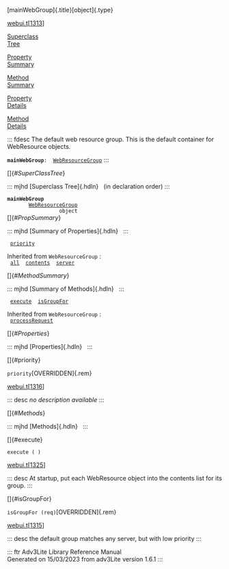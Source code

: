 [mainWebGroup]{.title}[object]{.type}

[webui.t](../file/webui.t.html)\[[1313](../source/webui.t.html#1313)\]

[Superclass\
Tree](#_SuperClassTree_)

[Property\
Summary](#_PropSummary_)

[Method\
Summary](#_MethodSummary_)

[Property\
Details](#_Properties_)

[Method\
Details](#_Methods_)

::: fdesc
The default web resource group. This is the default container for
WebResource objects.

**`mainWebGroup`**` :   `[`WebResourceGroup`](../object/WebResourceGroup.html)
:::

[]{#_SuperClassTree_}

::: mjhd
[Superclass Tree]{.hdln}   (in declaration order)
:::

**`mainWebGroup`**\
`         `[`WebResourceGroup`](../object/WebResourceGroup.html)\
`                 object`\
[]{#_PropSummary_}

::: mjhd
[Summary of Properties]{.hdln}  
:::

` `[`priority`](#priority)`  `

Inherited from `WebResourceGroup` :\
` `[`all`](../object/WebResourceGroup.html#all)`  `[`contents`](../object/WebResourceGroup.html#contents)`  `[`server`](../object/WebResourceGroup.html#server)`  `

[]{#_MethodSummary_}

::: mjhd
[Summary of Methods]{.hdln}  
:::

` `[`execute`](#execute)`  `[`isGroupFor`](#isGroupFor)`  `

Inherited from `WebResourceGroup` :\
` `[`processRequest`](../object/WebResourceGroup.html#processRequest)`  `

[]{#_Properties_}

::: mjhd
[Properties]{.hdln}  
:::

[]{#priority}

`priority`[OVERRIDDEN]{.rem}

[webui.t](../file/webui.t.html)\[[1316](../source/webui.t.html#1316)\]

::: desc
*no description available*
:::

[]{#_Methods_}

::: mjhd
[Methods]{.hdln}  
:::

[]{#execute}

`execute ( )`

[webui.t](../file/webui.t.html)\[[1325](../source/webui.t.html#1325)\]

::: desc
At startup, put each WebResource object into the contents list for its
group.
:::

[]{#isGroupFor}

`isGroupFor (req)`[OVERRIDDEN]{.rem}

[webui.t](../file/webui.t.html)\[[1315](../source/webui.t.html#1315)\]

::: desc
the default group matches any server, but with low priority
:::

::: ftr
Adv3Lite Library Reference Manual\
Generated on 15/03/2023 from adv3Lite version 1.6.1
:::
